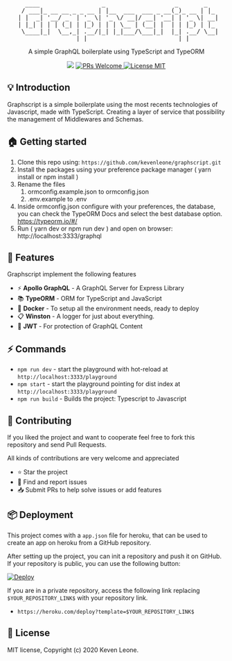 
<pre align="center">

   ____                 _                   _       _   
  / ___|_ __ __ _ _ __ | |__  ___  ___ _ __(_)_ __ | |_ 
 | |  _| '__/ _` | '_ \| '_ \/ __|/ __| '__| | '_ \| __|
 | |_| | | | (_| | |_) | | | \__ | (__| |  | | |_) | |_ 
  \____|_|  \__,_| .__/|_| |_|___/\___|_|  |_| .__/ \__|
                 |_|                         |_|        
</pre>

<p align="center"> A simple GraphQL boilerplate using TypeScript and TypeORM </p>

<p align="center">
  <img src="https://badges.greenkeeper.io/kevenleone/graphscript.svg"> 
  <a href="http://makeapullrequest.com">
    <img src="https://img.shields.io/badge/PRs-welcome-brightgreen.svg?style=flat-square" alt="PRs Welcome">
  </a>
  <a href="https://opensource.org/licenses/MIT">
    <img src="https://img.shields.io/badge/license-MIT-blue.svg?style=flat-square" alt="License MIT">
  </a>
</p>



## :bulb: Introduction 

Graphscript is a simple boilerplate using the most recents technologies of Javascript, made with TypeScript. Creating a layer of service that possibility the management of Middlewares and Schemas.

## :house: Getting started

1. Clone this repo using: `https://github.com/kevenleone/graphscript.git`
2. Install the packages using your preference package manager ( yarn install or npm install )
3. Rename the files
    1. ormconfig.example.json to ormconfig.json
    2. .env.example to .env
4. Inside ormconfig.json configure with your preferences, the database, you can check the TypeORM Docs and select the best database option. https://typeorm.io/#/
5. Run ( yarn dev or npm run dev ) and open on browser: http://localhost:3333/graphql

## :tada: Features

Graphscript implement the following features

- :zap: **Apollo GraphQL** - A GraphQL Server for Express Library
- :books: **TypeORM** - ORM for TypeScript and JavaScript
- :whale: **Docker** - To setup all the environment needs, ready to deploy
- :clipboard: **Winston** - A logger for just about everything. 
- :passport_control: **JWT** - For protection of GraphQL Content

## :zap: Commands
- `npm run dev` - start the playground with hot-reload at `http://localhost:3333/playground`
- `npm start` - start the playground pointing for dist index at `http://localhost:3333/playground`
- `npm run build` - Builds the project: Typescript to Javascript

## :handshake: **Contributing**
If you liked the project and want to cooperate feel free to fork this repository and send Pull Requests.

All kinds of contributions are very welcome and appreciated

-   ⭐️ Star the project
-   🐛 Find and report issues
-   📥 Submit PRs to help solve issues or add features

## :package: Deployment

This project comes with a `app.json` file for heroku, that can be used to create an app on heroku from a GitHub repository.

After setting up the project, you can init a repository and push it on GitHub. If your repository is public, you can use the following button:

[![Deploy](https://www.herokucdn.com/deploy/button.svg)](https://heroku.com/deploy?template=https://github.com/kevenleone/graphscript.git) 


If you are in a private repository, access the following link replacing `$YOUR_REPOSITORY_LINK$` with your repository link.

- `https://heroku.com/deploy?template=$YOUR_REPOSITORY_LINK$`

## :book: License
MIT license, Copyright (c) 2020 Keven Leone.
